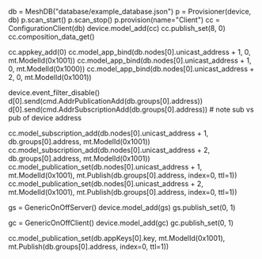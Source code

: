 db = MeshDB("database/example_database.json")
p = Provisioner(device, db)
p.scan_start()
p.scan_stop()
p.provision(name="Client")
cc = ConfigurationClient(db)
device.model_add(cc)
cc.publish_set(8, 0)
cc.composition_data_get()

cc.appkey_add(0)
cc.model_app_bind(db.nodes[0].unicast_address + 1, 0, mt.ModelId(0x1001))
cc.model_app_bind(db.nodes[0].unicast_address + 1, 0, mt.ModelId(0x1000))
cc.model_app_bind(db.nodes[0].unicast_address + 2, 0, mt.ModelId(0x1001))

device.event_filter_disable()
d[0].send(cmd.AddrPublicationAdd(db.groups[0].address))
d[0].send(cmd.AddrSubscriptionAdd(db.groups[0].address)) # note sub vs pub of device address

cc.model_subscription_add(db.nodes[0].unicast_address + 1, db.groups[0].address, mt.ModelId(0x1001))
cc.model_subscription_add(db.nodes[0].unicast_address + 2, db.groups[0].address, mt.ModelId(0x1001))
cc.model_publication_set(db.nodes[0].unicast_address + 1, mt.ModelId(0x1001), mt.Publish(db.groups[0].address, index=0, ttl=1))
cc.model_publication_set(db.nodes[0].unicast_address + 2, mt.ModelId(0x1001), mt.Publish(db.groups[0].address, index=0, ttl=1))



gs = GenericOnOffServer()
device.model_add(gs)
gs.publish_set(0, 1)


gc = GenericOnOffClient()
device.model_add(gc)
gc.publish_set(0, 1)


cc.model_publication_set(db.appKeys[0].key, mt.ModelId(0x1001), mt.Publish(db.groups[0].address, index=0, ttl=1))
